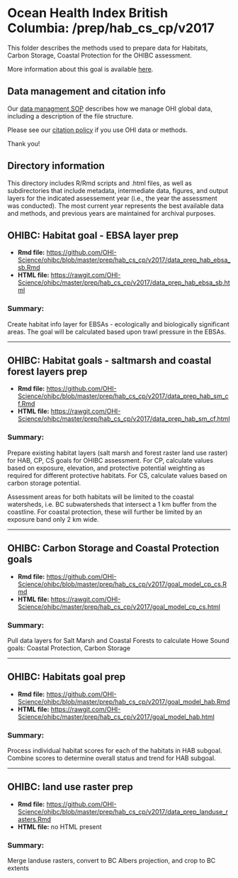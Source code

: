 # Ocean Health Index British Columbia: /prep/hab_cs_cp/v2017

This folder describes the methods used to prepare data for Habitats, Carbon Storage, Coastal Protection for the OHIBC assessment.

More information about this goal is available [here](http://ohi-science.org/goals).

## Data management and citation info

Our [data managment SOP](https://rawgit.com/OHI-Science/ohiprep/master/src/dataOrganization_SOP.html) describes how we manage OHI global data, including a description of the file structure.

Please see our [citation policy](http://ohi-science.org/citation-policy/) if you use OHI data or methods.

Thank you!

## Directory information

This directory includes R/Rmd scripts and .html files, as well as subdirectories that include metadata, intermediate data, figures, and output layers for the indicated assessement year (i.e., the year the assessment was conducted).  The most current year represents the best available data and methods, and previous years are maintained for archival purposes.

## OHIBC: Habitat goal - EBSA layer prep

* __Rmd file:__ https://github.com/OHI-Science/ohibc/blob/master/prep/hab_cs_cp/v2017/data_prep_hab_ebsa_sb.Rmd 
* __HTML file:__ https://rawgit.com/OHI-Science/ohibc/master/prep/hab_cs_cp/v2017/data_prep_hab_ebsa_sb.html

### Summary:

Create habitat info layer for EBSAs - ecologically and biologically significant areas.  The goal will be calculated based upon trawl pressure in the EBSAs.

-----

## OHIBC: Habitat goals - saltmarsh and coastal forest layers prep

* __Rmd file:__ https://github.com/OHI-Science/ohibc/blob/master/prep/hab_cs_cp/v2017/data_prep_hab_sm_cf.Rmd 
* __HTML file:__ https://rawgit.com/OHI-Science/ohibc/master/prep/hab_cs_cp/v2017/data_prep_hab_sm_cf.html

### Summary:

Prepare existing habitat layers (salt marsh and forest raster land use raster) for HAB, CP, CS goals for OHIBC assessment.  For CP, calculate values based on exposure, elevation, and protective potential weighting as required for different protective habitats.  For CS, calculate values based on carbon storage potential.

Assessment areas for both habitats will be limited to the coastal watersheds, i.e. BC subwatersheds that intersect a 1 km buffer from the coastline.  For coastal protection, these will further be limited by an exposure band only 2 km wide.

-----

## OHIBC: Carbon Storage and Coastal Protection goals

* __Rmd file:__ https://github.com/OHI-Science/ohibc/blob/master/prep/hab_cs_cp/v2017/goal_model_cp_cs.Rmd 
* __HTML file:__ https://rawgit.com/OHI-Science/ohibc/master/prep/hab_cs_cp/v2017/goal_model_cp_cs.html

### Summary:

Pull data layers for Salt Marsh and Coastal Forests to calculate Howe Sound goals: Coastal Protection, Carbon Storage

-----

## OHIBC: Habitats goal prep

* __Rmd file:__ https://github.com/OHI-Science/ohibc/blob/master/prep/hab_cs_cp/v2017/goal_model_hab.Rmd 
* __HTML file:__ https://rawgit.com/OHI-Science/ohibc/master/prep/hab_cs_cp/v2017/goal_model_hab.html

### Summary:

Process individual habitat scores for each of the habitats in HAB subgoal.  Combine scores to determine overall status and trend for HAB subgoal.

-----

## OHIBC: land use raster prep

* __Rmd file:__ https://github.com/OHI-Science/ohibc/blob/master/prep/hab_cs_cp/v2017/data_prep_landuse_rasters.Rmd 
* __HTML file:__ no HTML present

### Summary:

Merge landuse rasters, convert to BC Albers projection, and crop to BC extents


